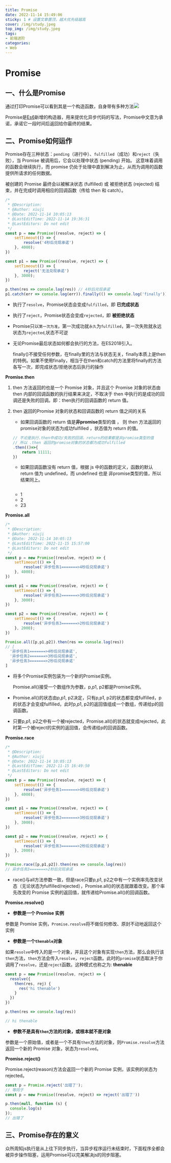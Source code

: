 ```yaml
---
title: Promise
date: 2022-11-14 15:49:06
sticky: 1 # 设置文章置顶，越大优先级越高
cover: /img/study.jpeg
top_img: /img/study.jpeg
tags:
- 前端进阶
categories:
- Web
---
```


# Promise

## 一、什么是Promise

通过打印Promise可以看到其是一个构造函数，自身带有多种方法![](Promise/WeChat45ce6062dc60265a6a7194969a22096a.png)

Promise是[Es6](https://so.csdn.net/so/search?q=Es6&spm=1001.2101.3001.7020)新增的构造器，用来提优化异步代码的写法，Promise中文意为承诺，承诺它一段时间后返回给你最终的结果。

## 二、Promise如何运作

Promise存在三种状态：`pending`（进行中）、`fulfilled`（成功）和`reject`（失败），当 Promise 被调用后，它会以处理中状态 (pending) 开始。 这意味着调用的函数会继续执行，而 promise 仍处于处理中直到解决为止，从而为调用的函数提供所请求的任何数据。

被创建的 Promise 最终会以被解决状态 (fulfilled) 或 被拒绝状态 (rejected) 结束，并在完成时调用相应的回调函数（传给 then 和 catch）。

```js
/*
 * @Description: 
 * @Author: xiuji
 * @Date: 2022-11-14 10:05:13
 * @LastEditTime: 2022-11-14 19:36:31
 * @LastEditors: Do not edit
 */
const p = new Promise((resolve, reject) => {
    setTimeout(() => {
        resolve('4秒后兑现承诺')
    }, 4000);
})

const p1 = new Promise((resolve, reject) => {
    setTimeout(() => {
        reject('无法兑现承诺')
    }, 3000);
})

p.then(res => console.log(res)) // 4秒后兑现承诺
p1.catch(err => console.log(err)).finally(() => console.log('finally')); //无法兑现承诺     finally
```

- 执行了`resolve`，Promise状态会变成`fulfilled`，即 **已完成状态**

- 执行了`reject`，Promise状态会变成`rejected`，即 **被拒绝状态**

- Promise只以`第一次为准`，第一次成功就`永久`为`fulfilled`，第一次失败就永远状态为`rejected`,状态不可逆

- 无论Promise最后状态如何都会执行的方法，在ES2018引入。

  finally()不接受任何参数，在finally里的方法与状态无关，finally本质上是then的特例。如果不使用finally，相当于在then和catch的方法里将finally的方法各写一次，即完成状态/拒绝状态后执行的操作

**Promise.then**

1. then 方法返回的也是一个 Promise 对象，并且这个 Promise 对象的状态由 then 内部的回调函数的执行结果来决定，不取决于 then 中执行的是成功的回调还是失败的回调。即：then执行的回调函数的 return 值。

2. then 返回的Promise 对象的状态和回调函数的 return 值之间的关系

   - 如果回调函数的 return 值是**非promise**类型的值 ， 则 then 方法返回的promise对象的状态为成功fulfilled ，状态值为 return 的值。

   ```js
   // 不论是执行.then中成功/失败的回调，return的结果都是非promise类型的值
   // 所以 .then 返回的promise对象的状态都为成功fulfilled
   .then(()=>{
       return 11111;
   })
   ```

   - 如果回调函数没有 return 值，根据 js 中的函数的定义，函数的默认 return 值为 undefined，而 undefined 也是 非promise类型的值，所以结果同上。

   ```js
   
   ```

   

   - 1
   - 2
   - 23









**Promise.all**

```js
/*
 * @Description: 
 * @Author: xiuji
 * @Date: 2022-11-14 10:05:13
 * @LastEditTime: 2022-11-15 15:57:00
 * @LastEditors: Do not edit
 */
const p = new Promise((resolve, reject) => {
    setTimeout(() => {
        resolve('异步任务1=======>4秒后兑现承诺')
    }, 4000);
})

const p1 = new Promise((resolve, reject) => {
    setTimeout(() => {
        resolve('异步任务2=======>3秒后兑现承诺')
    }, 3000);
})

const p2 = new Promise((resolve, reject) => {
    setTimeout(() => {
        resolve('异步任务3=======>2秒后兑现承诺')
    }, 2000);
})

Promise.all([p,p1,p2]).then(res => console.log(res))
// [
  '异步任务1=======>4秒后兑现承诺',
  '异步任务2=======>3秒后兑现承诺',
  '异步任务3=======>2秒后兑现承诺'
]
```

- 将多个Promise实例包装为一个新的Promise实例。

  Promise.all()接受一个数组作为参数，p,p1, p2都是Promise实例。

- Promise.all()的状态由p,p1, p2决定，只有p,p1, p2的状态都变成fulfilled，p的状态才会变成fulfilled，此时p,p1, p2的返回值组成一个数组，传递给p的回调函数。

- 只要p,p1, p2之中有一个被rejected，Promise.all()的状态就变成rejected，此时第一个被reject的实例的返回值，会传递给p的回调函数。

**Promise.race**

```js
/*
 * @Description: 
 * @Author: xiuji
 * @Date: 2022-11-14 10:05:13
 * @LastEditTime: 2022-11-15 16:49:50
 * @LastEditors: Do not edit
 */
const p = new Promise((resolve, reject) => {
    setTimeout(() => {
        resolve('异步任务1=======>4秒后兑现承诺')
    }, 4000);
})

const p1 = new Promise((resolve, reject) => {
    setTimeout(() => {
        resolve('异步任务2=======>3秒后兑现承诺')
    }, 3000);
})

const p2 = new Promise((resolve, reject) => {
    setTimeout(() => {
        resolve('异步任务3=======>2秒后兑现承诺')
    }, 2000);
})

Promise.race([p,p1,p2]).then(res => console.log(res))
// 异步任务3=======>2秒后兑现承诺
```

- race()与all方法参数一致，但是race只要p,p1, p2之中有一个实例率先改变状态（无论状态为fulfilled/rejected），Promise.all()的状态就跟着改变。那个率先改变的 Promise 实例的返回值，就传递给Promise.all()的回调函数。

**Promise.resolve()**

- **参数是一个 Promise 实例**

参数是 Promise 实例，`Promise.resolve`将不做任何修改、原封不动地返回这个实例

- **参数是一个`thenable`对象**

如果`resolve`中传入的是一个对象，并且这个对象有实现`then`方法，那么会执行该`then`方法，`then`方法会传入`resolve`，`reject`函数。此时的`promise`状态取决于你调用了`resolve`，还是`reject`函数。这种模式也称之为: **thenable**

```js
const p = new Promise((resolve, reject) => {
  resolve({
    then(res, rej) {
      res('hi thenable')
    }
  })
})

p.then(res => console.log(res))

// hi thenable
```

- **参数不是具有`then`方法的对象，或根本就不是对象**

参数是一个原始值，或者是一个不具有`then`方法的对象，则`Promise.resolve`方法返回一个新的 Promise 对象，状态为`resolved`。

**Promise.reject()**

Promise.reject(reason)方法会返回一个新的 Promise 实例，该实例的状态为rejected。

```js
const p = Promise.reject('出错了');
// 等同于
const p = new Promise((resolve, reject) => reject('出错了'))

p.then(null, function (s) {
  console.log(s)
});
// 出错了
```

## 三、Promise存在的意义

众所周知js执行是从上往下同步执行，当异步程序运行未结束时，下面程序全都会被异步操作阻塞，运用Promise可以完美解决js的同步阻塞。

